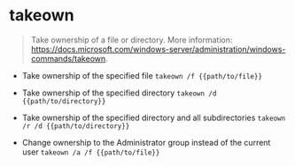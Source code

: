 # takeown
> Take ownership of a file or directory.
> More information: <https://docs.microsoft.com/windows-server/administration/windows-commands/takeown>.

- Take ownership of the specified file
`takeown /f {{path/to/file}}`

- Take ownership of the specified directory
`takeown /d {{path/to/directory}}`

- Take ownership of the specified directory and all subdirectories
`takeown /r /d {{path/to/directory}}`

- Change ownership to the Administrator group instead of the current user
`takeown /a /f {{path/to/file}}`
